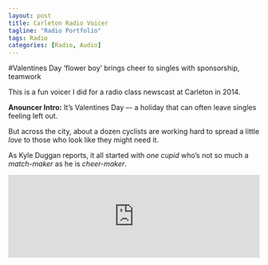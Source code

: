 ```yaml
---
layout: post
title: Carleton Radio Voicer 
tagline: "Radio Portfolio"
tags: Radio
categories: [Radio, Audio]
---
```

#Valentines Day ‘flower boy’ brings cheer to singles with sponsorship, teamwork

This is a fun voicer I did for a radio class newscast at Carleton in 2014.

**Anouncer Intro:** It’s Valentines Day –- a holiday that can often leave singles feeling left out. 

But across the city, about a dozen cyclists are working hard to spread a little _love_ to those who look like they might need it. 

As Kyle Duggan reports, it all started with _one cupid_ who’s not so much a _match-maker_ as he is _cheer-maker_.

<iframe width="100%" height="166" scrolling="no" frameborder="no" src="https://w.soundcloud.com/player/?url=https%3A//api.soundcloud.com/tracks/157736953&amp;color=ff5500&amp;auto_play=false&amp;hide_related=false&amp;show_comments=true&amp;show_user=true&amp;show_reposts=false"></iframe>
